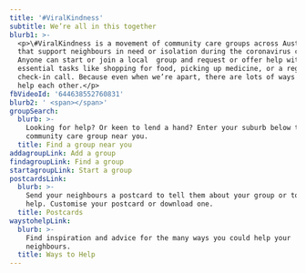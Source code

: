 ```yaml
---
title: '#ViralKindness'
subtitle: We’re all in this together
blurb1: >-
  <p>\#ViralKindness is a movement of community care groups across Australia
  that support neighbours in need or isolation during the coronavirus crisis.
  Anyone can start or join a local  group and request or offer help with
  essential tasks like shopping for food, picking up medicine, or a regular
  check-in call. Because even when we’re apart, there are lots of ways we can
  help each other.</p>
fbVideoId: '644638552760831'
blurb2: ' <span></span>'
groupSearch:
  blurb: >-
    Looking for help? Or keen to lend a hand? Enter your suburb below to find a
    community care group near you.
  title: Find a group near you
addagroupLink: Add a group
findagroupLink: Find a group
startagroupLink: Start a group
postcardsLink:
  blurb: >-
    Send your neighbours a postcard to tell them about your group or to offer
    help. Customise your postcard or download one.
  title: Postcards
waystohelpLink:
  blurb: >-
    Find inspiration and advice for the many ways you could help your
    neighbours.
  title: Ways to Help
---
```


